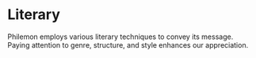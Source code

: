 # Literary

Philemon employs various literary techniques to convey its message. Paying attention to genre, structure, and style enhances our appreciation.

